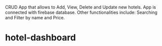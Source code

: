 CRUD App that allows to Add, View, Delete and Update new hotels. App is connected with firebase database. Other functionalities include: Searching and Filter by name and Price.
# hotel-dashboard
